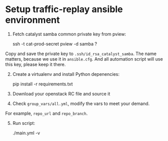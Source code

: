 # Setup traffic-replay ansible environment

1. Fetch catalyst samba common private key from pview:

    ssh -t cat-prod-secret pview -d samba \?

Copy and save the private key to `.ssh/id_rsa_catalyst_samba`.
The name matters, because we use it in `ansible.cfg`.
And all automation script will use this key, please keep it there.

2. Create a virtualenv and install Python depenencies:

    pip install -r requirements.txt

3. Download your openstack RC file and source it

4. Check `group_vars/all.yml`, modify the vars to meet your demand.

For example, `repo_url` and `repo_branch`.

5. Run script:

    ./main.yml -v
